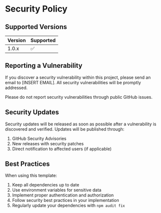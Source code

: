 # Security Policy

## Supported Versions

| Version | Supported          |
| ------- | ------------------ |
| 1.0.x   | :white_check_mark: |

## Reporting a Vulnerability

If you discover a security vulnerability within this project, please send an email to [INSERT EMAIL]. All security vulnerabilities will be promptly addressed.

Please do not report security vulnerabilities through public GitHub issues.

## Security Updates

Security updates will be released as soon as possible after a vulnerability is discovered and verified. Updates will be published through:

1. GitHub Security Advisories
2. New releases with security patches
3. Direct notification to affected users (if applicable)

## Best Practices

When using this template:

1. Keep all dependencies up to date
2. Use environment variables for sensitive data
3. Implement proper authentication and authorization
4. Follow security best practices in your implementation
5. Regularly update your dependencies with `npm audit fix`
